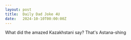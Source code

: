 ```yaml
---
layout: post
title:  Daily Dad Joke 4U
date:   2024-10-10T00:00:00Z
---
```

What did the amazed Kazakhstani say? That's Astana-shing
